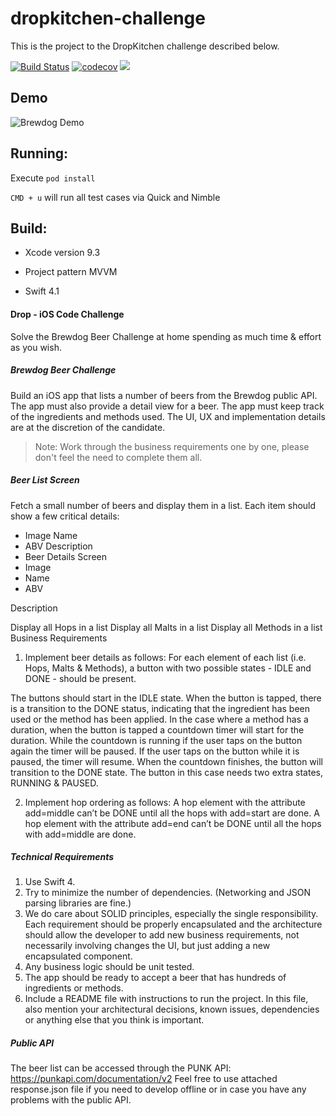 
# dropkitchen-challenge


This is the project to the DropKitchen challenge described below.

[![Build Status](https://travis-ci.org/lucascorrea/brewdog-challenge.svg?branch=master)](https://travis-ci.org/lucascorrea/brewdog-challenge)
[![codecov](https://codecov.io/gh/lucascorrea/brewdog-challenge/branch/master/graph/badge.svg)](https://codecov.io/gh/lucascorrea/brewdog-challenge)
<a href="https://swift.org"><img src="https://img.shields.io/badge/Swift-4.1-orange.svg?style=flat"></a>

## Demo

![Brewdog Demo](http://www.lucascorrea.com/images/brewdog.gif)

## Running:

Execute `pod install`

`CMD + u` will run all test cases via Quick and Nimble


## Build:

- Xcode version  9.3

- Project pattern MVVM

- Swift 4.1


#### Drop - iOS Code Challenge

Solve the Brewdog Beer Challenge at home spending as much time & effort as you wish.

##### Brewdog Beer Challenge

Build an iOS app that lists a number of beers from the Brewdog public API. The app must also provide a detail view for a beer. The app must keep track of the ingredients and methods used. The UI, UX and implementation details are at the discretion of the candidate.

> Note: Work through the business requirements one by one, please don't feel the need to complete them all.

##### Beer List Screen

Fetch a small number of beers and display them in a list. Each item should show a few critical details:
- Image Name
- ABV Description
- Beer Details Screen
- Image
- Name
- ABV

Description

Display all Hops in a list Display all Malts in a list Display all Methods in a list
Business Requirements

1. Implement beer details as follows:
For each element of each list (i.e. Hops, Malts & Methods), a button with two possible states - IDLE and DONE - should be present.

The buttons should start in the IDLE state.
When the button is tapped, there is a transition to the DONE status, indicating that the ingredient has been used or the method has been applied.
In the case where a method has a duration, when the button is tapped a countdown timer will start for the duration. While the countdown is running if the user taps on the button again the timer will be paused. If the user taps on the button while it is paused, the timer will resume. When the countdown finishes, the button will transition to the DONE state. The button in this case needs two extra states, RUNNING & PAUSED.

2. Implement hop ordering as follows:
A hop element with the attribute add=middle can’t be DONE until all the hops with add=start are done.
A hop element with the attribute add=end can’t be DONE until all the hops with add=middle are done.

##### Technical Requirements

1. Use Swift 4.
2. Try to minimize the number of dependencies. (Networking and JSON parsing libraries are
fine.)
3. We do care about SOLID principles, especially the single responsibility. Each requirement
should be properly encapsulated and the architecture should allow the developer to add new business requirements, not necessarily involving changes the UI, but just adding a new encapsulated component.
4. Any business logic should be unit tested.
5. The app should be ready to accept a beer that has hundreds of ingredients or methods.
6. Include a README file with instructions to run the project. In this file, also mention your
architectural decisions, known issues, dependencies or anything else that you think is important.

##### Public API

The beer list can be accessed through the PUNK API: https://punkapi.com/documentation/v2
Feel free to use attached response.json file if you need to develop offline or in case you have any problems with the public API.
